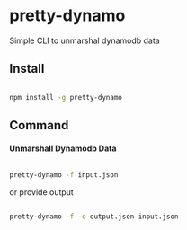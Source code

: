 # pretty-dynamo

Simple CLI to unmarshal dynamodb data

## Install

```sh

npm install -g pretty-dynamo

```

## Command

#### Unmarshall Dynamodb Data

```sh

pretty-dynamo -f input.json

```

or provide output

```sh

pretty-dynamo -f -o output.json input.json

```

